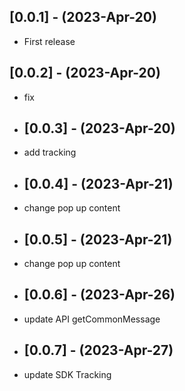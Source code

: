 ## [0.0.1] - (2023-Apr-20)
* First release
## [0.0.2] - (2023-Apr-20)
* fix
* ## [0.0.3] - (2023-Apr-20)
* add tracking
* ## [0.0.4] - (2023-Apr-21)
* change pop up content
* ## [0.0.5] - (2023-Apr-21)
* change pop up content
* ## [0.0.6] - (2023-Apr-26)
* update API getCommonMessage
* ## [0.0.7] - (2023-Apr-27)
* update SDK Tracking